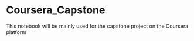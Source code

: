# Coursera_Capstone
This notebook will be mainly used for the capstone project on the Coursera platform
